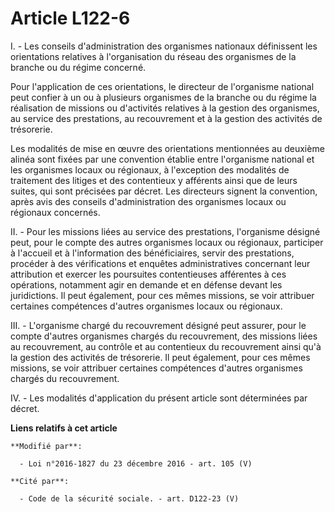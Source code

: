 # Article L122-6

I. - Les conseils d'administration des organismes nationaux définissent les orientations relatives à l'organisation du réseau
des organismes de la branche ou du régime concerné. 

Pour l'application de ces orientations, le directeur de l'organisme national peut confier à un ou à plusieurs organismes de
la branche ou du régime la réalisation de missions ou d'activités relatives à la gestion des organismes, au service des
prestations, au recouvrement et à la gestion des activités de trésorerie. 

Les modalités de mise en œuvre des orientations mentionnées au deuxième alinéa sont fixées par une convention établie entre
l'organisme national et les organismes locaux ou régionaux, à l'exception des modalités de traitement des litiges et des
contentieux y afférents ainsi que de leurs suites, qui sont précisées par décret. Les directeurs signent la convention, après
avis des conseils d'administration des organismes locaux ou régionaux concernés. 

II. - Pour les missions liées au service des prestations, l'organisme désigné peut, pour le compte des autres organismes
locaux ou régionaux, participer à l'accueil et à l'information des bénéficiaires, servir des prestations, procéder à des
vérifications et enquêtes administratives concernant leur attribution et exercer les poursuites contentieuses afférentes à
ces opérations, notamment agir en demande et en défense devant les juridictions. Il peut également, pour ces mêmes missions,
se voir attribuer certaines compétences d'autres organismes locaux ou régionaux. 

III. - L'organisme chargé du recouvrement désigné peut assurer, pour le compte d'autres organismes chargés du recouvrement,
des missions liées au recouvrement, au contrôle et au contentieux du recouvrement ainsi qu'à la gestion des activités de
trésorerie. Il peut également, pour ces mêmes missions, se voir attribuer certaines compétences d'autres organismes chargés
du recouvrement. 

IV. - Les modalités d'application du présent article sont déterminées par décret.

**Liens relatifs à cet article**

	**Modifié par**:

	  - Loi n°2016-1827 du 23 décembre 2016 - art. 105 (V)

	**Cité par**:

	  - Code de la sécurité sociale. - art. D122-23 (V)
